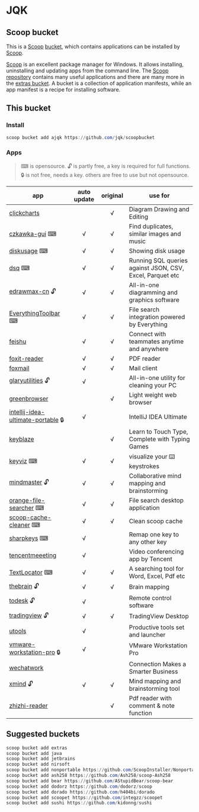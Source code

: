 # JQK

## Scoop bucket

This is a [Scoop](http://scoop.sh/) [bucket](https://github.com/lukesampson/scoop/wiki/Buckets), which contains applications can be installed by [Scoop](http://scoop.sh/).

[Scoop](http://scoop.sh/) is an excellent package manager for Windows. It allows installing, uninstalling and updating apps from the command line. The [Scoop repository](https://github.com/lukesampson/scoop) contains many useful applications and there are many more in the [extras bucket](https://github.com/lukesampson/scoop-extras). A bucket is a collection of application manifests, while an app manifest is a recipe for installing software.

## This bucket

### Install

```powershell {.line-numbers}
scoop bucket add ajqk https://github.com/jqk/scoopbucket
```

### Apps

> ⌨ is opensource.
> 🔓 is partly free, a key is required for full functions.
> 🔒 is not free, needs a key.
> others are free to use but not opensource.

| app                                                                               | auto update | original | use for                                                   |
| --------------------------------------------------------------------------------- | :---------: | :------: | --------------------------------------------------------- |
| [clickcharts](https://www.nchsoftware.com/chart/index.html)                       |   &nbsp;    |    √     | Diagram Drawing and Editing                               |
| [czkawka-gui](https://github.com/qarmin/czkawka) ⌨                                |      √      |    √     | Find duplicates, similar images and music                 |
| [diskusage](https://github.com/chenquan/diskusage) ⌨                              |      √      |    √     | Showing disk usage                                        |
| [dsq](https://github.com/multiprocessio/dsq) ⌨                                    |      √      |    √     | Running SQL queries against JSON, CSV, Excel, Parquet etc |
| [edrawmax-cn](https://www.edrawsoft.cn) 🔓                                        |      √      |    √     | All-in-one diagramming and graphics software              |
| [EverythingToolbar](https://github.com/stnkl/EverythingToolbar) ⌨                 |      √      |    √     | File search integration powered by Everything             |
| [feishu](https://www.feishu.cn)                                                   |      √      |    √     | Connect with teammates anytime and anywhere               |
| [foxit-reader](https://www.foxitsoftware.com)                                     |      √      |    √     | PDF reader                                                |
| [foxmail](https://www.foxmail.com)                                                |      √      |    √     | Mail client                                               |
| [glaryutilities](https://www.glarysoft.com/glary-utilities) 🔓                    |      √      |  &nbsp;  | All-in-one utility for cleaning your PC                   |
| [greenbrowser](http://www.morequick.com)                                          |   &nbsp;    |    √     | Light weight web browser                                  |
| [intellij-idea-ultimate-portable](https://www.jetbrains.com/idea) 🔒              |      √      |  &nbsp;  | IntelliJ IDEA Ultimate                                    |
| [keyblaze](https://www.nchsoftware.com/typingtutor/index.html)                    |   &nbsp;    |    √     | Learn to Touch Type, Complete with Typing Games           |
| [keyviz](https://github.com/mulaRahul/keyviz) ⌨                                   |      √      |    √     | visualize your ⌨️ keystrokes                              |
| [mindmaster](https://www.edrawsoft.cn) 🔓                                         |      √      |    √     | Collaborative mind mapping and brainstorming              |
| [orange-file-searcher](https://github.com/naaive/orange) ⌨                        |      √      |    √     | File search desktop application                           |
| [scoop-cache-cleaner](https://github.com/jqk/scoop-cache-cleaner) ⌨               |      √      |    √     | Clean scoop cache                                         |
| [sharpkeys](https://github.com/randyrants/sharpkeys) ⌨                            |      √      |  &nbsp;  | Remap one key to any other key                            |
| [tencentmeeeting](https://meeting.tencent.com)                                    |      √      |  &nbsp;  | Video conferencing app by Tencent                         |
| [TextLocator](https://gitee.com/dotnetchina/TextLocator) ⌨                        |      √      |    √     | A searching tool for Word, Excel, Pdf etc                 |
| [thebrain](https://www.thebrain.com) 🔓                                           |      √      |    √     | Brain mapping                                             |
| [todesk](https://www.todesk.com) 🔓                                               |      √      |  &nbsp;  | Remote control software                                   |
| [tradingview](https://www.tradingview.com/chart) 🔓                               |      √      |    √     | TradingView Desktop                                       |
| [utools](https://u.tools)                                                         |      √      |  &nbsp;  | Productive tools set and launcher                         |
| [vmware-workstation-pro](https://www.vmware.com/products/workstation-pro.html) 🔒 |      √      |  &nbsp;  | VMware Workstation Pro                                    |
| [wechatwork](https://work.weixin.qq.com)                                          |   &nbsp;    |  &nbsp;  | Connection Makes a Smarter Business                       |
| [xmind](https://xmind.app) 🔓                                                     |      √      |    √     | Mind mapping and brainstorming tool                       |
| [zhizhi-reader](http://www.zhizhireader.com)                                      |   &nbsp;    |    √     | Pdf reader with comment & note function                   |

## Suggested buckets

```powershell {.line-numbers}
scoop bucket add extras
scoop bucket add java
scoop bucket add jetbrains
scoop bucket add nirsoft
scoop bucket add nonportable https://github.com/ScoopInstaller/Nonportable
scoop bucket add ash258 https://github.com/Ash258/scoop-Ash258
scoop bucket add bear https://github.com/AStupidBear/scoop-bear
scoop bucket add dodorz https://github.com/dodorz/scoop
scoop bucket add dorado https://github.com/h404bi/dorado
scoop bucket add scoopet https://github.com/integzz/scoopet
scoop bucket add sushi https://github.com/kidonng/sushi
```
